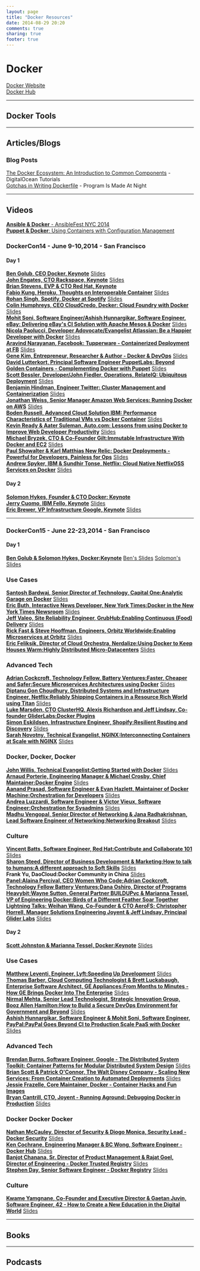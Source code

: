 ```yaml
---
layout: page
title: "Docker Resources"
date: 2014-08-29 20:20
comments: true
sharing: true
footer: true
---
```


# Docker

[Docker Website](http://www.docker.com)<br/>
[Docker Hub](https://registry.hub.docker.com/)

---

## Docker Tools

---

## Articles/Blogs

### Blog Posts
[The Docker Ecosystem: An Introduction to Common Components](https://www.digitalocean.com/community/tutorials/the-docker-ecosystem-an-introduction-to-common-components) - DigitalOcean Tutorials<br/>
[Gotchas in Writing Dockerfile](http://kimh.github.io/blog/en/docker/gotchas-in-writing-dockerfile-en/) - Program Is Made At Night

---

## Videos

[**Ansible &amp; Docker** - AnsibleFest NYC 2014](http://www.youtube.com/watch?v=oZ45v8AeE7k)<br/>
[**Puppet &amp; Docker**: Using Containers with Configuration Management](http://puppetlabs.com/webinars/puppet-docker-using-containers-configuration-management)

### __DockerCon14__ - June 9-10,2014 - San Francisco
#### Day 1
[**Ben Golub, CEO Docker, Keynote**](https://www.youtube.com/watch?v=bYiXrQWxIVg) [Slides](http://www.slideshare.net/dotCloud/docker-con-keynote-v11-1)<br/>
[**John Engates, CTO Rackspace, Keynote**](https://www.youtube.com/watch?v=TVAIZmWnI1c) [Slides](http://www.slideshare.net/dotCloud/john-engates-keynote-at-dockercon-14)<br/>
[**Brian Stevens, EVP &amp; CTO Red Hat, Keynote**](https://www.youtube.com/watch?v=ZcEEnCMAMvo)<br/> 
[**Fabio Kung, Heroku, Thoughts on Interoperable Container**](https://www.youtube.com/watch?v=mVPVpn44X74) [Slides](http://www.slideshare.net/fabiokung/dockercon-2014-thoughts-on-interoperable-containers)<br/>
[**Rohan Singh, Spotify, Docker at Spotify**](https://www.youtube.com/watch?v=Tlgoq9t95ew) [Slides](http://www.slideshare.net/rohanrsingh/docker-at-spotify)<br/>
[**Colin Humphreys, CEO CloudCredo, Decker: Cloud Foundry with Docker**](https://www.youtube.com/watch?v=tvAAC9xkRvs) [Slides](http://www.slideshare.net/Pivotal/colinhumphreys-cloudcredo140613155150phpapp01)<br/>
[**Mohit Soni, Software Engineer/Ashish Hunnargikar, Software Engineer, eBay: Delivering eBay's CI Solution with Apache Mesos & Docker**](https://www.youtube.com/watch?v=VZPbLUJnR68) [Slides](http://www.slideshare.net/ahunnargikar/docker-con-ebay)<br/>
[**Nicola Paolucci, Developer Adovocate/Evangelist Atlassian: Be a Happier Developer with Docker**](https://www.youtube.com/watch?v=XCVOxht34Hs) [Slides](http://www.slideshare.net/Docker/dockercon-beahappierdevwithdocker140613160957phpapp02-37589065)<br/>
[**Aravind Narayanan, Facebook: Tupperware - Containerized Deployment at FB**](https://www.youtube.com/watch?v=C_WuUgTqgOc) [Slides](http://www.slideshare.net/Docker/aravindnarayanan-facebook140613153626phpapp02-37588997)<br/>
[**Gene Kim, Entrepreneur, Researcher &amp; Author - Docker &amp; DevOps**](https://www.youtube.com/watch?v=SaHbtEeu37M) [Slides](http://www.slideshare.net/Docker/201406dockeranddevops40m-140613155907phpapp01-37588918)
[**David Lutterkort, Principal Software Engineer PuppetLabs: Beyond Golden Containers - Complementing Docker with Puppet**](https://www.youtube.com/watch?v=2BJsBzXJFK8) [Slides](http://www.slideshare.net/lutter/talk-35721609)<br/>
[**Scott Bessler, Developer/John Fiedler, Operations, RelateIQ: Ubiquitous Deployment**](https://www.youtube.com/watch?v=z9yNq-IjCcM) [Slides](http://www.slideshare.net/relateiq/dockercon-14)<br/>
[**Benjamin Hindman, Engineer Twitter: Cluster Management and Containerization**](https://www.youtube.com/watch?v=F1-UEIG7u5g) [Slides](http://www.slideshare.net/Docker/dockercon-benjaminhindman140613161347phpapp01-37589064)<br/>
[**Jonathan Weiss, Senior Manager Amazon Web Services: Running Docker on AWS**](https://www.youtube.com/watch?v=CBajQEu0jW8) [Slides](http://www.slideshare.net/jweiss/docker-on-aws-opsworks)<br/>
[**Boden Russell, Advanced Cloud Solution IBM: Performance Characteristics of Traditional VMs vs Docker Container**](https://www.youtube.com/watch?v=JHqM_5X3MBU) [Slides](http://www.slideshare.net/BodenRussell/performance-characteristics-of-traditional-v-ms-vs-docker-containers-dockercon14)<br/>
[**Kevin Ready &amp; Aater Suleman, Auto.com: Lessons from using Docker to Improve Web Developer Productivity**](https://www.youtube.com/watch?v=PBBUnNS4dRw) [Slides](http://www.slideshare.net/Flux7Labs/docker-con-lessons-from-using-docker-to-improve-web-developer-productivity-36261623)<br/>
[**Michael Bryzek, CTO &amp; Co-Founder Gilt:Immutable Infrastructure With Docker and EC2**](https://www.youtube.com/watch?v=GaHzdqFithc) [Slides](http://www.slideshare.net/dotCloud/michael-bryzek)<br/>
[**Paul Showalter &amp; Karl Matthias New Relic: Docker Deployments - Powerful for Developers, Painless for Ops**](https://www.youtube.com/watch?v=2CwtJlJYmW4) [Slides](http://www.slideshare.net/relistan/docker-at-new-relic)<br/>
[**Andrew Spyker, IBM & Sundhir Tonse, Netflix: Cloud Native NetflixOSS Services on Docker**](https://www.youtube.com/watch?v=Ca7HVPNsZN4) [Slides](http://www.slideshare.net/aspyker/ibm-cloud-nativenetflixossfinal)
#### Day 2
[**Solomon Hykes, Founder &amp; CTO Docker: Keynote**](https://www.youtube.com/watch?v=_DOXBVrlW78)<br/>
[**Jerry Cuomo, IBM Fello, Keynote**](https://www.youtube.com/watch?v=uYjZcQ7GvvU) [Slides](http://www.slideshare.net/jerrycuomo/jerry-cuomo-dockercon14-keynote-borderless-clouds)<br/> 
[**Eric Brewer, VP Infrastructure Google, Keynote**](https://www.youtube.com/watch?v=YrxnVKZeqK8) [Slides](http://www.slideshare.net/Docker/brewerdockerconkeynote-140613153819phpapp02-37588923)<br/>

---

### __DockerCon15__ - June 22-23,2014 - San Francisco
#### Day 1 
[**Ben Golub &amp; Solomon Hykes, Docker:Keynote**](https://www.youtube.com/watch?v=at72dhg-SZY) [Ben's Slides](http://www.slideshare.net/Docker/dockercon-sf-2015-ben-golubs-keynote-day-1) [Solomon's Slides](http://www.slideshare.net/Docker/dockercon-sf-2015-keynote-day-1)<br/>
### Use Cases
[**Santosh Bardwaj, Senior Director of Technology, Capital One:Analytic Garage on Docker**](https://www.youtube.com/watch?v=ogDa2-A1y9U) [Slides](http://www.slideshare.net/Docker/cap1-slideshare)<br/>
[**Eric Buth, Interactive News Developer, New York Times:Docker in the New York Times Newsroom**](https://www.youtube.com/watch?v=Ht2RF5o9geA) [Slides](http://www.slideshare.net/Docker/dockercon-sf-2015-docker-in-the-new-york-times-newsroom)<br/>
[**Jeff Valeo, Site Reliability Engineer, GrubHub:Enabling Continuous (Food) Delivery**](https://www.youtube.com/watch?v=yU0QhhS-XzI) [Slides](http://www.slideshare.net/Docker/dockercon-sf-2015-docker-enabling-continuous-food-delivery)<br/>
[**Rick Fast &amp; Steve Hooffman, Engineers, Orbitz Worldwide:Enabling Microservices at Orbitz**](https://www.youtube.com/watch?v=9LAXaR0_a_E) [Slides](http://www.slideshare.net/Docker/dockercon-sf-2015-enabling-microservices-orbitz)<br/>
[**Eric Feliksik, Director of Cloud Orchestra, Nerdalize:Using Docker to Keep Houses Warm:Highly Distributed Micro-Datacenters**](https://www.youtube.com/watch?v=95VDp1o_4dI) [Slides](http://www.slideshare.net/Docker/dockercon-sf-2015-heat-your-home-with-docker)<br/>
### Advanced Tech
[**Adrian Cockcroft, Technology Fellow, Battery Ventures:Faster, Cheaper and Safer:Secure Microservices Architectures using Docker**](https://www.youtube.com/watch?v=zDuTIZBh5_Q) [Slides](http://www.slideshare.net/Docker/fastercheaperslide)<br/>
[**Diptanu Gon Choudhury, Distributed Systems and Infrastructure Engineer, Netflix:Reliably Shipping Containers in a Resource Rich World using Titan**](https://www.youtube.com/watch?v=V3OfAATYksM) [Slides](http://www.slideshare.net/Docker/dockercon-sf-2015-reliablilty-shippin)<br/>
[**Luke Marsden, CTO ClusterHQ, Alexis Richardson and Jeff Lindsay, Co-founder GliderLabs:Docker Plugins**](https://www.youtube.com/watch?v=ri5mzIsbsY8)<br/>
[**Simon Eskildsen, Infrastructure Engineer, Shopify:Resilient Routing and Discovery**](https://www.youtube.com/watch?v=ZDeAEZHby_A) [Slides](http://www.slideshare.net/Docker/dockercon-sf-2015-the-distributed-system-toolkit)<br/>
[**Sarah Novotny, Technical Evangelist, NGINX:Interconnecting Containers at Scale with NGINX**](https://www.youtube.com/watch?v=6uucWLPcAPY) [Slides](http://www.slideshare.net/Docker/slideshare-for-interconnect)<br/> 
### Docker, Docker, Docker
[**John Willis, Technical Evangelist:Getting Started with Docker**](https://www.youtube.com/watch?v=zOyQx9vM9Ac) [Slides](http://www.slideshare.net/Docker/dockercon-sf-2015-getting-started-w-d)<br/>
[**Arnaud Porterie, Engineering Manager &amp; Michael Crosby, Chief Maintainer:Docker Engine**](https://www.youtube.com/watch?v=mL9AFkJJAq0) [Slides](http://www.slideshare.net/Docker/slideshare-upload-format-docker-con-engine-breakout-session)<br/>
[**Aanand Prasad, Software Engineer &amp; Evan Hazlett, Maintainer of Docker Machine:Orchestration for Developers**](https://www.youtube.com/watch?v=Dzp6CGMyRwQ) [Slides](http://www.slideshare.net/Docker/dockercon-sf-2015-orchestration-for-devs-machine-compose)<br/>
[**Andrea Luzzardi, Software Engineer &amp; Victor Vieux, Software Engineer:Orchestration for Sysadmins**](https://www.youtube.com/watch?v=o8LDcDyiXRE) [Slides](http://www.slideshare.net/Docker/2015-dockercon-orchestrationsysadmins)<br/>
[**Madhu Vengopal, Senior Director of Networking &amp; Jana Radhakrishnan, Lead Software Engineer of Networking:Networking Breakout**](https://www.youtube.com/watch?v=IIHFY0U80hs) [Slides](http://www.slideshare.net/Docker/dockercon-sf-2015-networking-breakout)<br/>
### Culture
[**Vincent Batts, Software Engineer, Red Hat:Contribute and Collaborate 101**](https://www.youtube.com/watch?v=g8KZ2ZhuKGY) [Slides](http://www.slideshare.net/Docker/contribute-and-collabrate-101)<br/>
[**Sharon Steed, Director of Business Development &amp; Marketing:How to talk to humans:A different approach to Soft Skills**](https://www.youtube.com/watch?v=CS9dmiVf0J0) [Slides](http://www.slideshare.net/Docker/day-1-2-00-240how-to-talk-to-humans-different-approach-to-soft-skillssharon-steed)<br/>
**Frank Yu, DaoCloud:Docker Community in China** [Slides](http://www.slideshare.net/Docker/dockercon-sf-2015-docker-community-in-china)<br/>
[**Panel:Alaina Percival, CEO Women Who Code;Adrian Cockcroft, Technology Fellow Battery Ventures;Dana Oshiro, Director of Programs Heavybit;Wayne Sutton, General Partner BUILDUPvc &amp; Marianna Tessel, VP of Engineering Docker:Birds of a Different Feather Soar Together**](https://www.youtube.com/watch?v=q2iWevvEIFc)<br/>
[**Lightning Talks: Weihan Wang, Co-Founder &amp; CTO AeroFS; Christopher Horrell, Manager Solutions Engineering Joyent &amp; Jeff Lindsay, Principal Glider Labs**](https://www.youtube.com/watch?v=fNhrSMFko78) [Slides](http://www.slideshare.net/Docker/dockercon-sf2015-maintaining-the-official-nodejs-docker-image)<br/>

#### Day 2
[**Scott Johnston &amp; Marianna Tessel, Docker:Keynote**](https://www.youtube.com/watch?v=8vSPpPSd00w) [Slides](http://www.slideshare.net/Docker/dockercon-15-keynote-day-2)</br>
### Use Cases
[**Matthew Leventi, Engineer, Lyft:Speeding Up Development**](https://www.youtube.com/watch?v=iC2T3gJsB0g) [Slides](http://www.slideshare.net/Docker/dockercon-sf-2015-faster-cheaper-safer)<br/>
[**Thomas Barber, Cloud Computing Technologist &amp; Brett Luckabaugh, Enterprise Software Architect, GE Appliances:From Months to Minutes - How GE Brings Docker Into The Enterprise**](https://www.youtube.com/watch?v=RaSzmFkf4fM) [Slides](http://www.slideshare.net/Docker/dockercon-sf-2015-from-months-to-minutes)<br/>
[**Nirmal Mehta, Senior Lead Technologist, Strategic Innovation Group, Booz Allen Hamilton:How to Build a Secure DevOps Environment for Government and Beyond**](https://www.youtube.com/watch?v=slsAzknseTg) [Slides](http://www.slideshare.net/Docker/dockercon-sf-2015-how-to-build-a-secure-devops-environment-for-the-government)<br/>
[**Ashish Hunnargikar, Software Engineer &amp; Mohit Soni, Software Engineer, PayPal:PayPal Goes Beyond CI to Production Scale PaaS with Docker**](https://www.youtube.com/watch?v=pPCn4gggrnQ) [Slides](http://www.slideshare.net/Docker/slideshare-paypal)<br/>
### Advanced Tech
[**Brendan Burns, Software Engineer, Google - The Distributed System Toolkit: Container Patterns for Modular Distributed System Design**](https://www.youtube.com/watch?v=Ph3t8jIt894) [Slides](http://www.slideshare.net/Docker/slideshare-burns)<br/>
[**Brian Scott &amp; Patrick O'Connor, The Walt Disney Company - Scaling New Services: From Container Creation to Automated Deployments**](https://www.youtube.com/watch?v=SyY-WTVkyyY) [Slides](http://www.slideshare.net/Docker/docke)<br/>
[**Jessie Frazelle, Core Maintainer, Docker - Container Hacks and Fun Images**](
https://www.youtube.com/watch?v=1qlLUf7KtAw)<br/>
[**Bryan Cantrill, CTO, Joyent - Running Aground: Debugging Docker in Production**](https://www.youtube.com/watch?v=sYQ8j02wbCY) [Slides](http://www.slideshare.net/Docker/day-2-3-25-405running-aground-debugging-docker-in-productionbryan-cantrill)<br/>
### Docker Docker Docker
[**Nathan McCauley, Director of Security &amp; Diogo Monica, Security Lead - Docker Security**](https://www.youtube.com/watch?v=8mUm0x1uy7c) [Slides](http://www.slideshare.net/Docker/docker-security-for-slide)<br/>
[**Ken Cochrane, Engineering Manager &amp; BC Wong, Software Engineer - Docker Hub**](https://www.youtube.com/watch?v=SPdb10MxBZI) [Slides](http://www.slideshare.net/Docker/docker-hub)<br/>
[**Banjot Chanana, Sr. Director of Product Management &amp; Rajat Goel, Director of Engineering - Docker Trusted Registry**](https://www.youtube.com/watch?v=cVsUhoJFPvQ) [Slides](http://www.slideshare.net/Docker/dockercon-sf-2015-dhedtr)<br/>
[**Stephen Day, Senior Software Engineer - Docker Registry**](https://www.youtube.com/watch?v=RnO9JnEO8tY) [Slides](http://www.slideshare.net/Docker/docker-registry-v2)<br/>
### Culture
[**Kwame Yamgnane, Co-Founder and Executive Director &amp; Gaetan Juvin, Software Engineer, 42 - How to Create a New Education in the Digital World**](https://www.youtube.com/watch?v=zv7wEd-iFCo) [Slides](http://www.slideshare.net/Docker/day-2-11-45-1225how-to-create-a-new-education-in-digital-worldkwame-yamgnane-gaetan-juvin)<br/>

---

## Books

---

## Podcasts
